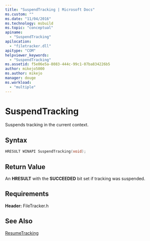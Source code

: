 ```yaml
---
title: "SuspendTracking | Microsoft Docs"
ms.custom: ""
ms.date: "11/04/2016"
ms.technology: msbuild
ms.topic: "conceptual"
apiname: 
  - "SuspendTracking"
apilocation: 
  - "filetracker.dll"
apitype: "COM"
helpviewer_keywords: 
  - "SuspendTracking"
ms.assetid: f5e06e5a-8083-444c-99c1-07ba834226b5
author: mikejo5000
ms.author: mikejo
manager: douge
ms.workload: 
  - "multiple"
---
```

# SuspendTracking
Suspends tracking in the current context.  
  
## Syntax  
  
```cpp 
HRESULT WINAPI SuspendTracking(void);  
```  
  
## Return Value  
 An **HRESULT** with the **SUCCEEDED** bit set if tracking was suspended.  
  
## Requirements  
 **Header:** FileTracker.h  
  
## See Also  
 [ResumeTracking](../msbuild/resumetracking.md)